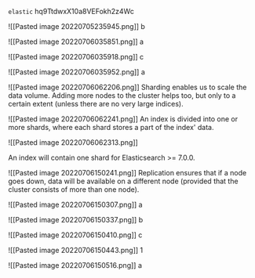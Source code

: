 `elastic`
hq9TtdwxX10a8VEFokh2z4Wc

![[Pasted image 20220705235945.png]]
b


![[Pasted image 20220706035851.png]]
a

![[Pasted image 20220706035918.png]]
c

![[Pasted image 20220706035952.png]]
a

![[Pasted image 20220706062206.png]]
Sharding enables us to scale the data volume. Adding more nodes to the cluster helps too, but only to a certain extent (unless there are no very large indices).

![[Pasted image 20220706062241.png]]
An index is divided into one or more shards, where each shard stores a part of the index' data.

![[Pasted image 20220706062313.png]]

An index will contain one shard for Elasticsearch >= 7.0.0.


![[Pasted image 20220706150241.png]]
Replication ensures that if a node goes down, data will be available on a different node (provided that the cluster consists of more than one node).


![[Pasted image 20220706150307.png]]
a

![[Pasted image 20220706150337.png]]
b


![[Pasted image 20220706150410.png]]
c


![[Pasted image 20220706150443.png]]
1

![[Pasted image 20220706150516.png]]
a
